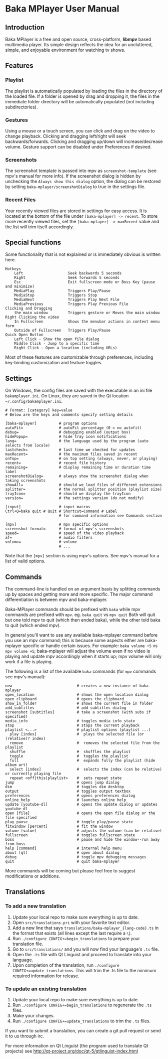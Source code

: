 ﻿# Baka MPlayer User Manual

## Introduction

Baka MPlayer is a free and open source, cross-platform, **libmpv** based multimedia player.
Its simple design reflects the idea for an uncluttered, simple, and enjoyable environment for watching tv shows.

## Features

### Playlist

The playlist is automatically populated by loading the files in the directory of the loaded file. If a folder is opened by drag and dropping it, the files in the immediate folder directory will be automatically populated (not including subdirectories).

### Gestures

Using a mouse or a touch screen, you can click and drag on the video to change playback.
Clicking and dragging left/right will seek backwards/forwards.
Clicking and dragging up/down will increase/decrease volume.
Gesture support can be disabled under Preferences if desired.

### Screenshots

The screenshot template is passed into mpv as `screenshot-template` (see mpv's manual for more info). If the screenshot dialog is hidden by unchecking the `Always show this dialog` option, the dialog can be restored by setting `baka-mplayer/screenshotDialog` to true in the settings file.

### Recent Files

Your recently viewed files are stored in settings for easy access. It is located at the bottom of the file under `[baka-mplayer] -> recent`. To store more recently viewed files, set the `[baka-mplayer] -> maxRecent` value and the list will trim itself accordingly.


## Special functions

Some functionality that is not explained or is immediately obvious is written here.

	Hotkeys
		Left                    Seek backwards 5 seconds
		Right                   Seek forwards 5 seconds
		Esc                     Exit fullscreen mode or Boss Key (pause and minimize)
		MediaPlay               Triggers Play/Pause
		MediaStop               Triggers Stop
		MediaNext               Triggers Play Next File
		MediaPrevious           Triggers Play Previous File
	Clicking and Dragging
		the main window         Triggers gesture or Moves the main window
	Right Clicking the video
		In Fullscreen           Shows the menubar actions in context menu form
		Outside of Fullscreen   Triggers Play/Pause
	Quick Open Button
		Left Click - Show the open file dialog
		Middle Click - Jump to a specific time
		Right Click - Open a location (including URLs)

Most of these features are customizable through preferences, including key-binding customization and feature toggles.


## Settings

On Windows, the config files are saved with the executable in an ini file `bakamplayer.ini`.
On Linux, they are saved in the Qt location `~/.config/bakamplayer.ini`.

	# Format: [category] key=value
	# Below are the keys and comments specify setting details
	
	[baka-mplayer]          # program options
	autoFit=                # autoFit percentage (0 = no autofit)
	debug=                  # debugging enabled (output box)
	hidePopup=              # hide tray icon notifications
	lang=                   # the language used by the program (auto selects from locale)
	lastcheck=              # last time we checked for updates
	maxRecent=              # the maximum files saved in recent
	onTop=                  # on top setting (always, never, or playing)
	recent=                 # recent file history
	remaining=              # display remaining time or duration time label
	screenshotDialog=       # always show the screenshot dialog when taking screenshots
	showAll=                # should we load files of different extensions
	splitter=               # the normal splitter position (playlist size)
	trayIcon=               # should we display the trayIcon
	version=                # the settings version (do not modify)

	[input]                 # input macros
	Ctrl+Q=baka quit # Quit # Shortcut=Command # Label
	                        # for command information see Commands section

	[mpv]                   # mpv specific options
	screenshot-format=      # format of mpv's screenshots
	speed=                  # speed of the video playback
	af=                     # audio filters
	volume=                 # volume
	                        # ...

Note that the `[mpv]` section is using mpv's options. See mpv's manual for a list of valid options.


## Commands

The command-line is handled on an argument basis by splitting commands up by spaces and getting more and more specific. The major command differentiation is between mpv and baka-mplayer.

Baka-MPlayer commands should be prefixed with `baka` while mpv commands are prefixed with `mpv`. eg. `baka quit` vs `mpv quit`  Both will quit but one told mpv to quit (which then ended baka), while the other told baka to quit (which ended mpv).

In general you'll want to use any available baka-mplayer command before you use an mpv command; this is because some aspects either are baka-mplayer specific or handle certain issues. For example: `baka volume +5` vs `mpv volume +5`; baka-mplayer will adjust the volume even if no video is playing and update mpv accordingly when it starts up; mpv volume will only work if a file is playing.

The following is a list of the available `baka` commands (for `mpv` commands see mpv's manual):

	new                             # creates a new instance of baka-mplayer
	open_location                   # shows the open location dialog
	open_clipboard                  # opens the clipboard
	show_in_folder                  # shows the current file in folder
	add_subtitles                   # add subtitles dialog
	screenshot [subtitles]          # take a screenshot (with subs if specified)
	media_info                      # toggles media info state
	stop                            # stops the current playback
	playlist <...>                  # playlist options (playlist ...)
	  play [index]                  #  plays the selected file (or (relative)? index)
	  remove                        #  removes the selected file from the playlist
	  shuffle                       #  shuffles the playlist
	  toggle                        #  toggles the playlist
	  full                          #  expands fully the playlist (hide album art)
	  select [index]                #  selects the index (can be relative) or currently playing file
	  repeat <off|this|playlist>    #  sets repeat state
	jump                            # opens jump dialog
	dim                             # toggles dim desktop
	output                          # toggles output textbox
	preferences                     # opens preferences dialog
	online_help                     # launches online help
	update [youtube-dl]             # opens the update dialog or updates youtube-dl
	open [file]                     # opens the open file dialog or the file specified
	play_pause                      # toggle play/pause state
	fitwindow [percent]             # fit the window
	volume [value]                  # adjusts the volume (can be relative)
	fullscreen                      # toggles fullscreen state
	boss                            # pause and hide the window--run away from boss
	help [command]                  # internal help menu
	about [qt]                      # open about dialog
	debug                           # toggle mpv debugging messages
	quit                            # quit baka-mplayer

More commands will be coming but please feel free to suggest modifications or additions.


## Translations

### To add a new translation

1. Update your local repo to make sure everything is up to date.
2. Open `src/translations.pri` with your favorite text editor.
3. Add a new line that says `translations/baka-mplayer_{lang-code}.ts` in the format that exists (all lines except the last require a `\`).
4. Run `./configure CONFIG+=begin_translations` to prepare your translation file.
5. Go to `src/translations/` and you will now find your language's `.ts` file.
6. Open the `.ts` file with Qt Linguist and proceed to translate into your language.
7. Upon completion of the translation, run `./configure CONFIG+=update_translations`. This will trim the .ts file to the minimum required information for release.

### To update an existing translation

1. Update your local repo to make sure everything is up to date.
2. Run `./configure CONFIG+=begin_translations` to regenerate the `.ts` files.
3. Make your changes.
4. Run `./configure CONFIG+=update_translations` to trim the `.ts` files.

If you want to submit a translation, you can create a git pull request or send it to us through irc.

For more information on Qt Linguist (the program used to translate Qt projects) see http://qt-project.org/doc/qt-5/qtlinguist-index.html
